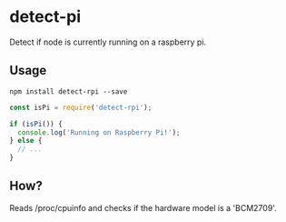 # detect-pi

Detect if node is currently running on a raspberry pi.

## Usage

`npm install detect-rpi --save`

```js
const isPi = require('detect-rpi');

if (isPi()) {
  console.log('Running on Raspberry Pi!');
} else {
  // ...
}
```

## How?

Reads /proc/cpuinfo and checks if the hardware model is a 'BCM2709'.
